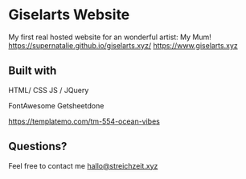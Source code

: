 # Giselarts Website

My first real hosted website for an wonderful artist: My Mum! 
https://supernatalie.github.io/giselarts.xyz/
https://www.giselarts.xyz

## Built with

HTML/ CSS
JS / JQuery

FontAwesome
Getsheetdone 

https://templatemo.com/tm-554-ocean-vibes 

## Questions? 

Feel free to contact me
hallo@streichzeit.xyz 


